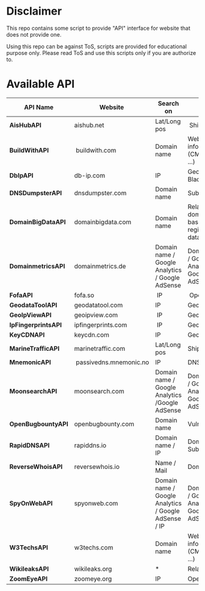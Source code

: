 # Disclaimer

This repo contains some script to provide "API" interface for website that does not provide one.

Using this repo can be against ToS, scripts are provided for educational purpose only. Please read ToS and use this scripts only if you are authorize to.

# Available API

| **API Name**         | **Website**       | **Search on** | **Infos**   |
|----------------------|-------------------|---------------|-------------|
| **AisHubAPI**        | aishub.net        | Lat/Long pos  | Ships       |
| **BuildWithAPI**     | buildwith.com     | Domain name   | Web site information (CMS, Server ...) |
| **DbIpAPI**          | db-ip.com         | IP            | Geo Data / Blacklist |
| **DNSDumpsterAPI**   | dnsdumpster.com   | Domain name   | Subdomains  |
| **DomainBigDataAPI** | domainbigdata.com | Domain name   | Related domain based on registration data. |
| **DomainmetricsAPI** | domainmetrics.de  | Domain name / Google Analytics / Google AdSense | Domain name / Google Analytics / Google AdSense |
| **FofaAPI**          | fofa.so           | IP            | Open ports  |
| **GeodataToolAPI**   | geodatatool.com   | IP            | Geo Data    |
| **GeoIpViewAPI**     | geoipview.com     | IP            | Geo Data    |
| **IpFingerprintsAPI** | ipfingerprints.com | IP          | Geo Data    |
| **KeyCDNAPI**        | keycdn.com        | IP            | Geo Data    |
| **MarineTrafficAPI** | marinetraffic.com | Lat/Long pos  | Ships       |
| **MnemonicAPI**      | passivedns.mnemonic.no | IP       | DNS History |
| **MoonsearchAPI**    | moonsearch.com    | Domain name / Google Analytics /Google AdSense | Domain name / Google Analytics / Google AdSense |
| **OpenBugbountyAPI** | openbugbounty.com | Domain name   | Vulnerabilities |
| **RapidDNSAPI**      | rapiddns.io       | Domain name / IP | Domains / Subdomains |
| **ReverseWhoisAPI**  | reversewhois.io   | Name / Mail   | Domains     |
| **SpyOnWebAPI**      | spyonweb.com      | Domain name / Google Analytics / Google AdSense / IP | Domain name / Google Analytics / Google AdSense |
| **W3TechsAPI**       | w3techs.com       | Domain name   | Web site information (CMS, Server ...) |
| **WikileaksAPI**     | wikileaks.org     | *             | Related leaks |
| **ZoomEyeAPI**       | zoomeye.org       | IP            | Open ports  |
